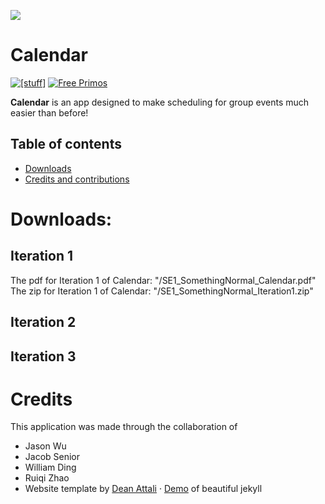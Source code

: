 [![](https://i.imgur.com/zNBkzj1.png)](https://beautifuljekyll.com/plans/)

# Calendar

[![[stuff]](https://img.shields.io/badge/Available%20on-xs%3Acode-blue?style=?style=plastic&logo=appveyor&logo=data:image/png;base64,iVBORw0KGgoAAAANSUhEUgAAAEAAAABACAMAAACdt4HsAAAAGXRFWHRTb2Z0d2FyZQBBZG9iZSBJbWFnZVJlYWR5ccllPAAAAAZQTFRF////////VXz1bAAAAAJ0Uk5T/wDltzBKAAAAlUlEQVR42uzXSwqAMAwE0Mn9L+3Ggtgkk35QwcnSJo9S+yGwM9DCooCbgn4YrJ4CIPUcQF7/XSBbx2TEz4sAZ2q1RAECBAiYBlCtvwN+KiYAlG7UDGj59MViT9hOwEqAhYCtAsUZvL6I6W8c2wcbd+LIWSCHSTeSAAECngN4xxIDSK9f4B9t377Wd7H5Nt7/Xz8eAgwAvesLRjYYPuUAAAAASUVORK5CYII=)](https://www.youtube.com/watch?v=xvFZjo5PgG0)
[![Free Primos](https://badge.fury.io/rb/beautiful-jekyll-theme.svg)](https://www.youtube.com/watch?v=xvFZjo5PgG0)


**Calendar** is an app designed to make scheduling for group events much easier than before!

## Table of contents

- [Downloads](#downloads)
- [Credits and contributions](#credits)

# Downloads:
## Iteration 1 
The pdf for Iteration 1 of Calendar: "/SE1_SomethingNormal_Calendar.pdf"
The zip for Iteration 1 of Calendar: "/SE1_SomethingNormal_Iteration1.zip"
## Iteration 2
## Iteration 3

# Credits

This application was made through the collaboration of
- Jason Wu
- Jacob Senior
- William Ding
- Ruiqi Zhao
- Website template by [Dean Attali](https://deanattali.com) &middot; [Demo](https://beautifuljekyll.com/) of beautiful jekyll

